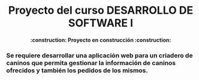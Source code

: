 <h1 align="center"> Proyecto del curso DESARROLLO DE SOFTWARE I </h1>
<h4 align="center"> :construction: Proyecto en construcción :construction:</h4> 
<h3>Se requiere desarrollar una aplicación web para un criadero de caninos que permita
gestionar la información de caninos ofrecidos y también los pedidos de los mismos.</h3>
